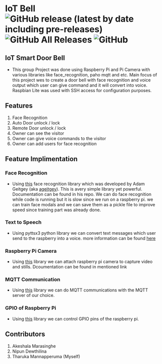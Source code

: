 # IoT Bell <img alt="GitHub release (latest by date including pre-releases)" src="https://img.shields.io/github/v/release/tharukamannapperuma/iotbell?include_prereleases"> <img alt="GitHub All Releases" src="https://img.shields.io/github/downloads/tharukamannapperuma/iotbell/total?color=green"> <img alt="GitHub" src="https://img.shields.io/github/license/tharukamannapperuma/iotbell">

## IoT Smart Door Bell

- This group Project was done using Raspberry Pi and Pi Camera with various libraries like face_recognition, paho mqtt and etc. Main focus of this project wes to create a door bell with face recognition and voice output which user can give command and it will convert into voice. Raspbian Lite was used with SSH access for configuration purposes.

## Features

1.  Face Recognition
2.  Auto Door unlock / lock
3.  Remote Door unlock / lock
4.  Owner can see the visitor
5.  Owner can give voice commands to the visitor
6.  Owner can add users for face recognition

## Feature Implimentation

### Face Recognition

- Using <a href = "https://github.com/ageitgey/face_recognition">this</a> face recognition library which was developed by Adam Geitgey (aka <a href = "https://github.com/ageitgey">ageitgey</a>). This is avery simple library yet powerful. Documentation can be found in his repo. We can do face recognition while code is running but it is slow since we run on a raspberry pi. we can train face modals and we can save them as a pickle file to improve speed since training part was already done.

### Text to Speech

- Using pyttsx3 python library we can convert text messages which user send to the raspberry into a voice. more information can be found <a href="https://pypi.org/project/pyttsx3/">here</a>

### Raspberry Pi Camera

- Using <a href="https://pypi.org/project/picamera/">this</a> library we can attach raspberry pi camera to capture video and stills. Dcoumentation can be found in mentioned link

### MQTT Communication

- Using <a href="https://pypi.org/project/paho-mqtt/">this</a> library we can do MQTT communications with the MQTT server of our choice.

### GPIO of Raspberry Pi

- Using <a href="https://pypi.org/project/RPi.GPIO/">this</a> library we can control GPIO pins of the raspberry pi.

##  Contributors
1.  Akeshala Marasinghe
2.  Nipun Dewthilina
3.  Tharuka Mannapperuma (Myself)
